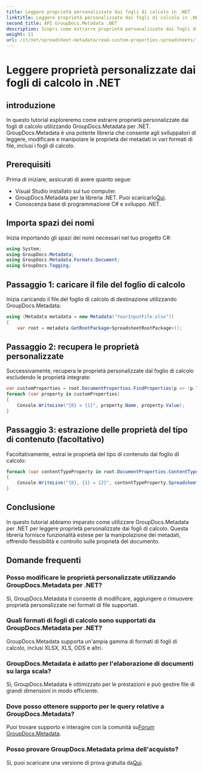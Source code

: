 ```yaml
---
title: Leggere proprietà personalizzate dai fogli di calcolo in .NET
linktitle: Leggere proprietà personalizzate dai fogli di calcolo in .NET
second_title: API GroupDocs.Metadata .NET
description: Scopri come estrarre proprietà personalizzate dai fogli di calcolo utilizzando GroupDocs.Metadata per .NET. Migliora la manipolazione dei metadati nelle tue applicazioni .NET.
weight: 11
url: /it/net/spreadsheet-metadata/read-custom-properties-spreadsheets/
---
```


# Leggere proprietà personalizzate dai fogli di calcolo in .NET

## introduzione
In questo tutorial esploreremo come estrarre proprietà personalizzate dai fogli di calcolo utilizzando GroupDocs.Metadata per .NET. GroupDocs.Metadata è una potente libreria che consente agli sviluppatori di leggere, modificare e manipolare le proprietà dei metadati in vari formati di file, inclusi i fogli di calcolo.
## Prerequisiti
Prima di iniziare, assicurati di avere quanto segue:
- Visual Studio installato sul tuo computer.
-  GroupDocs.Metadata per la libreria .NET. Puoi scaricarlo[Qui](https://releases.groupdocs.com/metadata/net/).
- Conoscenza base di programmazione C# e sviluppo .NET.

## Importa spazi dei nomi
Inizia importando gli spazi dei nomi necessari nel tuo progetto C#:
```csharp
using System;
using GroupDocs.Metadata;
using GroupDocs.Metadata.Formats.Document;
using GroupDocs.Tagging;
```
## Passaggio 1: caricare il file del foglio di calcolo
Inizia caricando il file del foglio di calcolo di destinazione utilizzando GroupDocs.Metadata:
```csharp
using (Metadata metadata = new Metadata("YourInputFile.xlsx"))
{
    var root = metadata.GetRootPackage<SpreadsheetRootPackage>();
```
## Passaggio 2: recupera le proprietà personalizzate
Successivamente, recupera le proprietà personalizzate dal foglio di calcolo escludendo le proprietà integrate:
```csharp
var customProperties = root.DocumentProperties.FindProperties(p => !p.Tags.Contains(Tags.Document.BuiltIn));
foreach (var property in customProperties)
{
    Console.WriteLine("{0} = {1}", property.Name, property.Value);
}
```
## Passaggio 3: estrazione delle proprietà del tipo di contenuto (facoltativo)
Facoltativamente, estrai le proprietà del tipo di contenuto dal foglio di calcolo:
```csharp
foreach (var contentTypeProperty in root.DocumentProperties.ContentTypeProperties.ToList())
{
    Console.WriteLine("{0}, {1} = {2}", contentTypeProperty.SpreadsheetPropertyType, contentTypeProperty.Name, contentTypeProperty.SpreadsheetPropertyValue);
}
```

## Conclusione
In questo tutorial abbiamo imparato come utilizzare GroupDocs.Metadata per .NET per leggere proprietà personalizzate dai fogli di calcolo. Questa libreria fornisce funzionalità estese per la manipolazione dei metadati, offrendo flessibilità e controllo sulle proprietà del documento.

## Domande frequenti
### Posso modificare le proprietà personalizzate utilizzando GroupDocs.Metadata per .NET?
Sì, GroupDocs.Metadata ti consente di modificare, aggiungere o rimuovere proprietà personalizzate nei formati di file supportati.
### Quali formati di fogli di calcolo sono supportati da GroupDocs.Metadata per .NET?
GroupDocs.Metadata supporta un'ampia gamma di formati di fogli di calcolo, inclusi XLSX, XLS, ODS e altri.
### GroupDocs.Metadata è adatto per l'elaborazione di documenti su larga scala?
Sì, GroupDocs.Metadata è ottimizzato per le prestazioni e può gestire file di grandi dimensioni in modo efficiente.
### Dove posso ottenere supporto per le query relative a GroupDocs.Metadata?
 Puoi trovare supporto e interagire con la comunità su[Forum GroupDocs.Metadata](https://forum.groupdocs.com/c/metadata/14).
### Posso provare GroupDocs.Metadata prima dell'acquisto?
 Sì, puoi scaricare una versione di prova gratuita da[Qui](https://releases.groupdocs.com/).